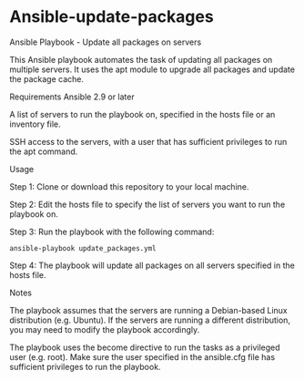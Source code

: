 # Ansible-update-packages

Ansible Playbook - Update all packages on servers

This Ansible playbook automates the task of updating all packages on multiple servers. It uses the apt module to upgrade all packages and update the package cache.

Requirements
Ansible 2.9 or later

A list of servers to run the playbook on, specified in the hosts file or an inventory file.

SSH access to the servers, with a user that has sufficient privileges to run the apt command.

Usage

Step 1: Clone or download this repository to your local machine.

Step 2: Edit the hosts file to specify the list of servers you want to run the playbook on.

Step 3: Run the playbook with the following command:

```ymal 
ansible-playbook update_packages.yml
```


Step 4: The playbook will update all packages on all servers specified in the hosts file.

Notes

The playbook assumes that the servers are running a Debian-based Linux distribution (e.g. Ubuntu). If the servers are running a different distribution, you may need to modify the playbook accordingly.

The playbook uses the become directive to run the tasks as a privileged user (e.g. root). Make sure the user specified in the ansible.cfg file has sufficient privileges to run the playbook.

